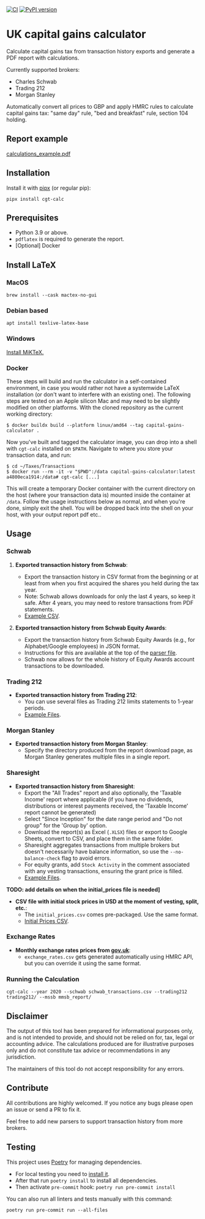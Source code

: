 [![CI](https://github.com/KapJI/capital-gains-calculator/actions/workflows/ci.yml/badge.svg)](https://github.com/KapJI/capital-gains-calculator/actions)
[![PyPI version](https://img.shields.io/pypi/v/cgt-calc)](https://pypi.org/project/cgt-calc/)

# UK capital gains calculator

Calculate capital gains tax from transaction history exports and generate a PDF report with calculations.

Currently supported brokers:
- Charles Schwab
- Trading 212
- Morgan Stanley

Automatically convert all prices to GBP and apply HMRC rules to calculate capital gains tax: "same day" rule, "bed and breakfast" rule, section 104 holding.

## Report example

[calculations_example.pdf](https://github.com/KapJI/capital-gains-calculator/blob/main/calculations_example.pdf)

## Installation

Install it with [pipx](https://pypa.github.io/pipx/) (or regular pip):

```shell
pipx install cgt-calc
```

## Prerequisites

-   Python 3.9 or above.
-   `pdflatex` is required to generate the report.
-   [Optional] Docker

## Install LaTeX

### MacOS

```shell
brew install --cask mactex-no-gui
```

### Debian based

```shell
apt install texlive-latex-base
```

### Windows

[Install MiKTeX.](https://miktex.org/download)

### Docker

These steps will build and run the calculator in a self-contained environment, in case you would rather not have a systemwide LaTeX installation (or don't want to interfere with an existing one).
The following steps are tested on an Apple silicon Mac and may need to be slightly modified on other platforms.
With the cloned repository as the current working directory:

```shell
$ docker buildx build --platform linux/amd64 --tag capital-gains-calculator .
```

Now you've built and tagged the calculator image, you can drop into a shell with `cgt-calc` installed on `$PATH`. Navigate to where you store your transaction data, and run:

```shell
$ cd ~/Taxes/Transactions
$ docker run --rm -it -v "$PWD":/data capital-gains-calculator:latest
a4800eca1914:/data# cgt-calc [...]
```

This will create a temporary Docker container with the current directory on the host (where your transaction data is) mounted inside the container at `/data`. Follow the usage instructions below as normal,
and when you're done, simply exit the shell. You will be dropped back into the shell on your host, with your output report pdf etc..

## Usage

### Schwab

1. **Exported transaction history from Schwab**:
   - Export the transaction history in CSV format from the beginning or at least from when you first acquired the shares you held during the tax year.
   - Note: Schwab allows downloads for only the last 4 years, so keep it safe. After 4 years, you may need to restore transactions from PDF statements.
   - [Example CSV](https://github.com/KapJI/capital-gains-calculator/blob/main/tests/test_data/schwab_transactions.csv).

2. **Exported transaction history from Schwab Equity Awards**:
   - Export the transaction history from Schwab Equity Awards (e.g., for Alphabet/Google employees) in JSON format.
   - Instructions for this are available at the top of the [parser file](https://github.com/KapJI/capital-gains-calculator/blob/main/cgt_calc/parsers/schwab_equity_award_json.py).
   - Schwab now allows for the whole history of Equity Awards account transactions to be downloaded.

### Trading 212

- **Exported transaction history from Trading 212**:
   - You can use several files as Trading 212 limits statements to 1-year periods.
   - [Example Files](https://github.com/KapJI/capital-gains-calculator/tree/main/tests/test_data/trading212).

### Morgan Stanley

- **Exported transaction history from Morgan Stanley**:
   - Specify the directory produced from the report download page, as Morgan Stanley generates multiple files in a single report.

### Sharesight

- **Exported transaction history from Sharesight**:
   - Export the "All Trades" report and also optionally, the 'Taxable Income' report where applicable (if you have no dividends, distributions or interest payments received, the 'Taxable Income' report cannot be generated)
   - Select "Since Inception" for the date range period and "Do not group" for the 'Group by' option.
   - Download the report(s) as Excel (`.XLSX`) files or export to Google Sheets, convert to CSV, and place them in the same folder.
   - Sharesight aggregates transactions from multiple brokers but doesn't necessarily have balance information, so use the `--no-balance-check` flag to avoid errors.
   - For equity grants, add `Stock Activity` in the comment associated with any vesting transactions, ensuring the grant price is filled.
   - [Example Files](https://github.com/KapJI/capital-gains-calculator/tree/main/tests/test_data/sharesight).

**TODO: add details on when the initial_prices file is needed]**

- **CSV file with initial stock prices in USD at the moment of vesting, split, etc.**:
   - The `initial_prices.csv` comes pre-packaged. Use the same format.
   - [Initial Prices CSV](https://github.com/KapJI/capital-gains-calculator/blob/main/cgt_calc/resources/initial_prices.csv).

### Exchange Rates

- **Monthly exchange rates prices from [gov.uk](https://www.gov.uk/government/collections/exchange-rates-for-customs-and-vat)**:
   - `exchange_rates.csv` gets generated automatically using HMRC API, but you can override it using the same format.

### Running the Calculation

```shell
cgt-calc --year 2020 --schwab schwab_transactions.csv --trading212 trading212/ --mssb mmsb_report/
```

## Disclaimer

The output of this tool has been prepared for informational purposes only, and is not intended to provide, and should not be relied on for, tax, legal or accounting advice. The calculations produced are for illustrative purposes only and do not constitute tax advice or recommendations in any jurisdiction.

The maintainers of this tool do not accept responsibility for any errors.

## Contribute

All contributions are highly welcomed.
If you notice any bugs please open an issue or send a PR to fix it.

Feel free to add new parsers to support transaction history from more brokers.

## Testing

This project uses [Poetry](https://python-poetry.org/) for managing dependencies.

-   For local testing you need to [install it](https://python-poetry.org/docs/#installation).
-   After that run `poetry install` to install all dependencies.
-   Then activate `pre-commit` hook: `poetry run pre-commit install`

You can also run all linters and tests manually with this command:

```shell
poetry run pre-commit run --all-files
```
